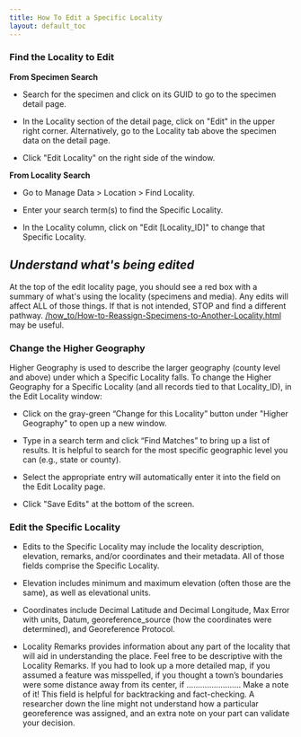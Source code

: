 ```yaml
---
title: How To Edit a Specific Locality
layout: default_toc
---
```


### Find the Locality to Edit

**From Specimen Search**

* Search for the specimen and click on its GUID to go to the specimen detail page.

* In the Locality section of the detail page, click on "Edit" in the upper right corner. Alternatively, go to the Locality tab above the specimen data on the detail page.

* Click "Edit Locality" on the right side of the window.

**From Locality Search**

* Go to Manage Data > Location > Find Locality.

* Enter your search term(s) to find the Specific Locality.

* In the Locality column, click on "Edit [Locality_ID]" to change that Specific Locality.

## _Understand what's being edited_

At the top of the edit locality page, you should see a red box with a summary of what's using the locality (specimens and media). 
Any edits will affect ALL of those things. If that is not intended, STOP and find a different pathway.
[/how_to/How-to-Reassign-Specimens-to-Another-Locality.html](/how_to/How-to-Reassign-Specimens-to-Another-Locality.html) may be useful.


### Change the Higher Geography

Higher Geography is used to describe the larger geography (county level and above) under which a Specific Locality falls. To change the Higher Geography for a Specific Locality (and all records tied to that Locality_ID), in the Edit Locality window:

* Click on the gray-green “Change for this Locality” button under "Higher Geography" to open up a new window.

* Type in a search term and click “Find Matches” to bring up a list of results. It is helpful to search for the most specific geographic level you can (e.g., state or county).

* Select the appropriate entry will automatically enter it into the field on the Edit Locality page.

* Click "Save Edits" at the bottom of the screen.

### Edit the Specific Locality

* Edits to the Specific Locality may include the locality description, elevation, remarks, and/or coordinates and their metadata. All of those fields comprise the Specific Locality.

* Elevation includes minimum and maximum elevation (often those are the same), as well as elevational units.

* Coordinates include Decimal Latitude and Decimal Longitude, Max Error with units, Datum, georeference_source (how the coordinates were determined), and Georeference Protocol.

* Locality Remarks provides information about any part of the locality that will aid in understanding the place. Feel free to be  descriptive with the Locality Remarks. If you had to look up a more detailed map, if you assumed a feature was misspelled, if you thought a town’s boundaries were some distance away from its center, if …………………… Make a note of it! This field is helpful for backtracking and fact-checking. A researcher down the line might not understand how a particular georeference was assigned, and an extra note on your part can validate your decision.
